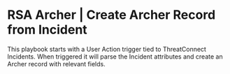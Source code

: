 # RSA Archer | Create Archer Record from Incident
This playbook starts with a User Action trigger tied to ThreatConnect Incidents.  When triggered it will parse the Incident attributes and create an Archer record with relevant fields.  
